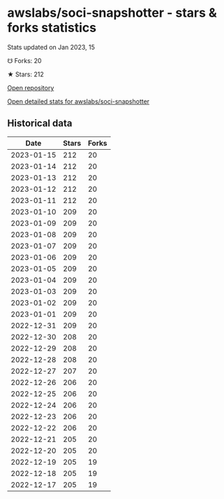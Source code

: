 # awslabs/soci-snapshotter - stars & forks statistics

Stats updated on Jan 2023, 15

☋ Forks: 20

★ Stars: 212

[Open repository](https://github.com/awslabs/soci-snapshotter)

[Open detailed stats for awslabs/soci-snapshotter](https://reviewgithub.com/rep/awslabs/soci-snapshotter)

## Historical data
| Date | Stars | Forks |
|------|-------|-------|
| 2023-01-15 | 212 | 20 | 
| 2023-01-14 | 212 | 20 | 
| 2023-01-13 | 212 | 20 | 
| 2023-01-12 | 212 | 20 | 
| 2023-01-11 | 212 | 20 | 
| 2023-01-10 | 209 | 20 | 
| 2023-01-09 | 209 | 20 | 
| 2023-01-08 | 209 | 20 | 
| 2023-01-07 | 209 | 20 | 
| 2023-01-06 | 209 | 20 | 
| 2023-01-05 | 209 | 20 | 
| 2023-01-04 | 209 | 20 | 
| 2023-01-03 | 209 | 20 | 
| 2023-01-02 | 209 | 20 | 
| 2023-01-01 | 209 | 20 | 
| 2022-12-31 | 209 | 20 | 
| 2022-12-30 | 208 | 20 | 
| 2022-12-29 | 208 | 20 | 
| 2022-12-28 | 208 | 20 | 
| 2022-12-27 | 207 | 20 | 
| 2022-12-26 | 206 | 20 | 
| 2022-12-25 | 206 | 20 | 
| 2022-12-24 | 206 | 20 | 
| 2022-12-23 | 206 | 20 | 
| 2022-12-22 | 206 | 20 | 
| 2022-12-21 | 205 | 20 | 
| 2022-12-20 | 205 | 20 | 
| 2022-12-19 | 205 | 19 | 
| 2022-12-18 | 205 | 19 | 
| 2022-12-17 | 205 | 19 | 

